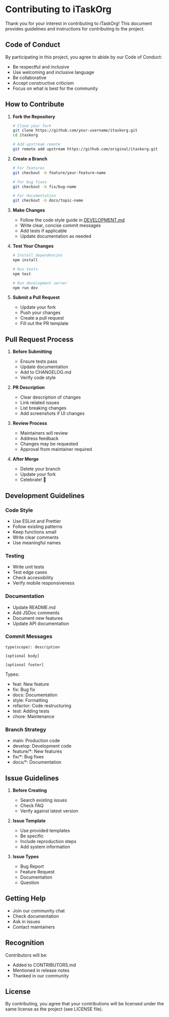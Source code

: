 # Contributing to iTaskOrg

Thank you for your interest in contributing to iTaskOrg! This document provides guidelines and instructions for contributing to the project.

## Code of Conduct

By participating in this project, you agree to abide by our Code of Conduct:

- Be respectful and inclusive
- Use welcoming and inclusive language
- Be collaborative
- Accept constructive criticism
- Focus on what is best for the community

## How to Contribute

1. **Fork the Repository**
   ```bash
   # Clone your fork
   git clone https://github.com/your-username/itaskorg.git
   cd itaskorg
   
   # Add upstream remote
   git remote add upstream https://github.com/original/itaskorg.git
   ```

2. **Create a Branch**
   ```bash
   # For features
   git checkout -b feature/your-feature-name
   
   # For bug fixes
   git checkout -b fix/bug-name
   
   # For documentation
   git checkout -b docs/topic-name
   ```

3. **Make Changes**
   - Follow the code style guide in [DEVELOPMENT.md](DEVELOPMENT.md)
   - Write clear, concise commit messages
   - Add tests if applicable
   - Update documentation as needed

4. **Test Your Changes**
   ```bash
   # Install dependencies
   npm install
   
   # Run tests
   npm test
   
   # Run development server
   npm run dev
   ```

5. **Submit a Pull Request**
   - Update your fork
   - Push your changes
   - Create a pull request
   - Fill out the PR template

## Pull Request Process

1. **Before Submitting**
   - Ensure tests pass
   - Update documentation
   - Add to CHANGELOG.md
   - Verify code style

2. **PR Description**
   - Clear description of changes
   - Link related issues
   - List breaking changes
   - Add screenshots if UI changes

3. **Review Process**
   - Maintainers will review
   - Address feedback
   - Changes may be requested
   - Approval from maintainer required

4. **After Merge**
   - Delete your branch
   - Update your fork
   - Celebrate! 🎉

## Development Guidelines

### Code Style

- Use ESLint and Prettier
- Follow existing patterns
- Keep functions small
- Write clear comments
- Use meaningful names

### Testing

- Write unit tests
- Test edge cases
- Check accessibility
- Verify mobile responsiveness

### Documentation

- Update README.md
- Add JSDoc comments
- Document new features
- Update API documentation

### Commit Messages

```
type(scope): description

[optional body]

[optional footer]
```

Types:
- feat: New feature
- fix: Bug fix
- docs: Documentation
- style: Formatting
- refactor: Code restructuring
- test: Adding tests
- chore: Maintenance

### Branch Strategy

- main: Production code
- develop: Development code
- feature/*: New features
- fix/*: Bug fixes
- docs/*: Documentation

## Issue Guidelines

1. **Before Creating**
   - Search existing issues
   - Check FAQ
   - Verify against latest version

2. **Issue Template**
   - Use provided templates
   - Be specific
   - Include reproduction steps
   - Add system information

3. **Issue Types**
   - Bug Report
   - Feature Request
   - Documentation
   - Question

## Getting Help

- Join our community chat
- Check documentation
- Ask in issues
- Contact maintainers

## Recognition

Contributors will be:
- Added to CONTRIBUTORS.md
- Mentioned in release notes
- Thanked in our community

## License

By contributing, you agree that your contributions will be licensed under the same license as the project (see LICENSE file). 